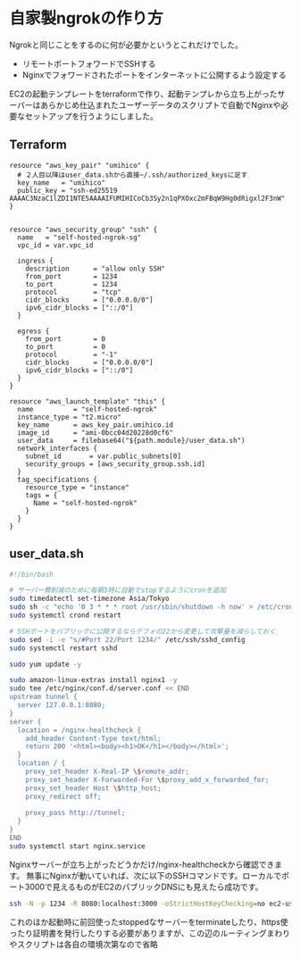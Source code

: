# 自家製ngrokの作り方
Ngrokと同じことをするのに何が必要かというとこれだけでした。
- リモートポートフォワードでSSHする
- Nginxでフォワードされたポートをインターネットに公開するよう設定する

EC2の起動テンプレートをterraformで作り、起動テンプレから立ち上がったサーバーはあらかじめ仕込まれたユーザーデータのスクリプトで自動でNginxや必要なセットアップを行うようにしました。

## Terraform

```hcl
resource "aws_key_pair" "umihico" {
  # ２人目以降はuser_data.shから直接~/.ssh/authorized_keysに足す
  key_name   = "umihico"
  public_key = "ssh-ed25519 AAAAC3NzaC1lZDI1NTE5AAAAIFUMIHICoCb3Sy2n1qPXOxc2mFBqW9Hg0dRigxl2F3nW"
}


resource "aws_security_group" "ssh" {
  name   = "self-hosted-ngrok-sg"
  vpc_id = var.vpc_id

  ingress {
    description      = "allow only SSH"
    from_port        = 1234
    to_port          = 1234
    protocol         = "tcp"
    cidr_blocks      = ["0.0.0.0/0"]
    ipv6_cidr_blocks = ["::/0"]
  }

  egress {
    from_port        = 0
    to_port          = 0
    protocol         = "-1"
    cidr_blocks      = ["0.0.0.0/0"]
    ipv6_cidr_blocks = ["::/0"]
  }
}

resource "aws_launch_template" "this" {
  name          = "self-hosted-ngrok"
  instance_type = "t2.micro"
  key_name      = aws_key_pair.umihico.id
  image_id      = "ami-0bcc04d20228d0cf6"
  user_data     = filebase64("${path.module}/user_data.sh")
  network_interfaces {
    subnet_id       = var.public_subnets[0]
    security_groups = [aws_security_group.ssh.id]
  }
  tag_specifications {
    resource_type = "instance"
    tags = {
      Name = "self-hosted-ngrok"
    }
  }
}
```

## user_data.sh

```bash
#!/bin/bash

# サーバー費削減のために毎朝3時に自動でstopするようにcronを追加
sudo timedatectl set-timezone Asia/Tokyo
sudo sh -c "echo '0 3 * * * root /usr/sbin/shutdown -h now' > /etc/cron.d/auto-shutdown"
sudo systemctl crond restart

# SSHポートをパブリックに公開するならデフォの22から変更して攻撃量を減らしておく
sudo sed -i -e "s/#Port 22/Port 1234/" /etc/ssh/sshd_config 
sudo systemctl restart sshd

sudo yum update -y

sudo amazon-linux-extras install nginx1 -y
sudo tee /etc/nginx/conf.d/server.conf << END
upstream tunnel {
  server 127.0.0.1:8080;
}
server {
  location = /nginx-healthcheck {
    add_header Content-Type text/html;
    return 200 '<html><body><h1>OK</h1></body></html>';
  }
  location / {
    proxy_set_header X-Real-IP \$remote_addr;
    proxy_set_header X-Forwarded-For \$proxy_add_x_forwarded_for;
    proxy_set_header Host \$http_host;
    proxy_redirect off;
    
    proxy_pass http://tunnel;
  }
}
END
sudo systemctl start nginx.service
```

Nginxサーバーが立ち上がったどうかだけ/nginx-healthcheckから確認できます。
無事にNginxが動いていれば、次に以下のSSHコマンドです。ローカルでポート3000で見えるものがEC2のパブリックDNSにも見えたら成功です。

```bash
ssh -N -p 1234 -R 8080:localhost:3000 -oStrictHostKeyChecking=no ec2-user@$DnsName
```

これのほか起動時に前回使ったstoppedなサーバーをterminateしたり、https使ったり証明書を発行したりする必要がありますが、この辺のルーティングまわりやスクリプトは各自の環境次第なので省略
